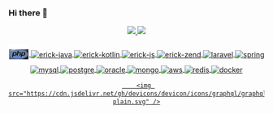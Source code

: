 ### Hi there 👋

<div align="center">
  <a href="https://github.com/erickosma">
  <img height="180em" src="https://github-readme-stats.vercel.app/api?username=erickosma&show_icons=true&theme=vue-dark&include_all_commits=true&count_private=true"/>
  <img height="180em" src="https://github-readme-stats.vercel.app/api/top-langs/?username=erickosma&layout=compact&langs_count=7&theme=vue-dark"/>
</div>

<div  align="center" style="display: inline_block">
  <br>
   <img align="center" alt="erick-php" height="40"  src="https://raw.githubusercontent.com/devicons/devicon/master/icons/php/php-original.svg">
   <img align="center" alt="erick-java" height="30"  src="https://cdn.jsdelivr.net/gh/devicons/devicon/icons/java/java-original.svg">
  <img align="center" alt="erick-kotlin" height="30" src="https://cdn.jsdelivr.net/gh/devicons/devicon/icons/kotlin/kotlin-original.svg" />
<img align="center" alt="erick-js" height="30" src="https://cdn.jsdelivr.net/gh/devicons/devicon/icons/javascript/javascript-plain.svg" />
  
  
  
  <img align="center" alt="erick-zend" height="30"   src="https://cdn.jsdelivr.net/gh/devicons/devicon/icons/zend/zend-plain.svg" />
   <img align="center" alt="laravel" height="30"  src="https://cdn.jsdelivr.net/gh/devicons/devicon/icons/laravel/laravel-plain-wordmark.svg" />
   <img align="center" alt="spring" height="30" src="https://cdn.jsdelivr.net/gh/devicons/devicon/icons/spring/spring-original.svg" />
  
 
  <img align="center" alt="mysql" height="40" src="https://cdn.jsdelivr.net/gh/devicons/devicon/icons/mysql/mysql-original-wordmark.svg" />
  <img align="center" alt="postgre" height="30" src="https://cdn.jsdelivr.net/gh/devicons/devicon/icons/postgresql/postgresql-original.svg" />
  <img align="center" alt="oracle" height="40" src="https://cdn.jsdelivr.net/gh/devicons/devicon/icons/oracle/oracle-original.svg" />
  <img align="center" alt="mongo" height="30" src="https://cdn.jsdelivr.net/gh/devicons/devicon/icons/mongodb/mongodb-original.svg" />
 
  
  <img align="center" alt="aws" height="30" src="https://cdn.jsdelivr.net/gh/devicons/devicon/icons/amazonwebservices/amazonwebservices-original.svg" />
    <img align="center" alt="redis" height="30" src="https://cdn.jsdelivr.net/gh/devicons/devicon/icons/redis/redis-original.svg" />
    <img align="center" alt="docker" height="30" src="https://cdn.jsdelivr.net/gh/devicons/devicon/icons/docker/docker-original.svg" />
  

</div>
  <div  align="center" style="display: inline_block">
  
        <img src="https://cdn.jsdelivr.net/gh/devicons/devicon/icons/graphql/graphql-plain.svg" />

  </div>
